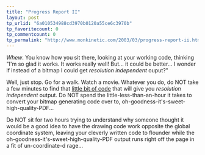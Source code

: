 ```yaml
---
title: "Progress Report II"
layout: post
tp_urlid: "6a010534988cd3970b0120a55ce6c3970b"
tp_favoritecount: 0
tp_commentcount: 0
tp_permalink: "http://www.monkinetic.com/2003/03/progress-report-ii.html"
---
```

*Whew*. You know how you sit there, looking at your working code, thinking &quot;I&#39;m so glad it works. It works really well! But... it could be better... I wonder if instead of a bitmap I could get <i>*resolution independent*</i> ouput?&quot;

Well, just stop. Go for a walk. Watch a movie. Whatever you do, do NOT take a few minutes to find that <a href="http://piddle.sourceforge.net">little bit of code</a> that will give you <i>*resolution independent*</i> output. Do NOT spend the little-less-than-an-hour it takes to convert your bitmap generating code over to, oh-goodness-it&#39;s-sweet-high-quality-PDF... 

Do NOT sit for two hours trying to understand why someone thought it would be a good idea to have the drawing code work opposite the global coordinate system, leaving your cleverly written code to flounder while the oh-goodness-it&#39;s-sweet-high-quality-PDF output runs right off the page in a fit of un-coordinate-d rage...
